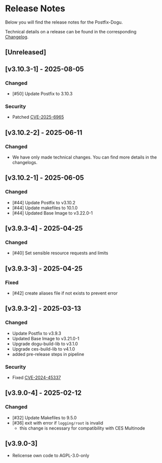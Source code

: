 # Release Notes

Below you will find the release notes for the Postfix-Dogu.

Technical details on a release can be found in the corresponding [Changelog](https://docs.cloudogu.com/en/docs/dogus/postfix/CHANGELOG/).

## [Unreleased]

## [v3.10.3-1] - 2025-08-05
### Changed
- [#50] Update Postfix to 3.10.3
### Security
- Patched [CVE-2025-6965](https://avd.aquasec.com/nvd/2025/cve-2025-6965/)

## [v3.10.2-2] - 2025-06-11
### Changed
- We have only made technical changes. You can find more details in the changelogs.

## [v3.10.2-1] - 2025-06-05
### Changed
- [#44] Update Postfix to v3.10.2
- [#44] Update makefiles to 10.1.0
- [#44] Updated Base Image to v3.22.0-1

## [v3.9.3-4] - 2025-04-25
### Changed
- [#40] Set sensible resource requests and limits

## [v3.9.3-3] - 2025-04-25
### Fixed
- [#42] create aliases file if not exists to prevent error

## [v3.9.3-2] - 2025-03-13
### Changed
- Update Postfix to v3.9.3
- Updated Base Image to v3.21.0-1
- Upgrade dogu-build-lib to v3.1.0 
- Upgrade ces-build-lib to v4.1.0
- added pre-release steps in pipeline
### Security
- Fixed [CVE-2024-45337](https://avd.aquasec.com/nvd/2024/cve-2024-45337/)

## [v3.9.0-4] - 2025-02-12
### Changed
- [#32] Update Makefiles to 9.5.0
- [#36] exit with error if `logging/root` is invalid
  - this change is necessary for compatibility with CES Multinode

## [v3.9.0-3]
- Relicense own code to AGPL-3.0-only

